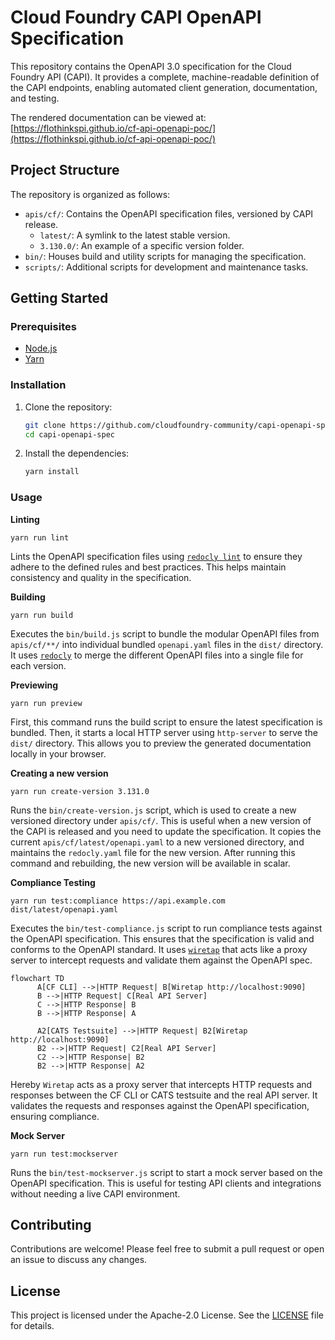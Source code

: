 # Cloud Foundry CAPI OpenAPI Specification

This repository contains the OpenAPI 3.0 specification for the Cloud Foundry API (CAPI). It provides a complete, machine-readable definition of the CAPI endpoints, enabling automated client generation, documentation, and testing.

The rendered documentation can be viewed at: [https://flothinkspi.github.io/cf-api-openapi-poc/](https://flothinkspi.github.io/cf-api-openapi-poc/)

## Project Structure

The repository is organized as follows:

- `apis/cf/`: Contains the OpenAPI specification files, versioned by CAPI release.
  - `latest/`: A symlink to the latest stable version.
  - `3.130.0/`: An example of a specific version folder.
- `bin/`: Houses build and utility scripts for managing the specification.
- `scripts/`: Additional scripts for development and maintenance tasks.

## Getting Started

### Prerequisites

- [Node.js](https://nodejs.org/)
- [Yarn](https://yarnpkg.com/)

### Installation

1. Clone the repository:

   ```bash
   git clone https://github.com/cloudfoundry-community/capi-openapi-spec.git
   cd capi-openapi-spec
   ```

2. Install the dependencies:

   ```bash
   yarn install
   ```

### Usage

**Linting**

`yarn run lint`

Lints the OpenAPI specification files using [`redocly lint`](https://github.com/Redocly/redocly-cli) to ensure they adhere to the defined rules and best practices. This helps maintain consistency and quality in the specification.

**Building**

`yarn run build`

Executes the `bin/build.js` script to bundle the modular OpenAPI files from `apis/cf/**/` into individual bundled `openapi.yaml` files in the `dist/` directory. It uses [`redocly`](https://github.com/Redocly/redocly-cli) to merge the different OpenAPI files into a single file for each version.

**Previewing**

`yarn run preview`

First, this command runs the build script to ensure the latest specification is bundled. Then, it starts a local HTTP server using `http-server` to serve the `dist/` directory. This allows you to preview the generated documentation locally in your browser.

**Creating a new version**

`yarn run create-version 3.131.0`

Runs the `bin/create-version.js` script, which is used to create a new versioned directory under `apis/cf/`. This is useful when a new version of the CAPI is released and you need to update the specification. It copies the current `apis/cf/latest/openapi.yaml` to a new versioned directory, and maintains the `redocly.yaml` file for the new version. After running this command and rebuilding, the new version will be available in scalar.

**Compliance Testing**

`yarn run test:compliance https://api.example.com dist/latest/openapi.yaml`

Executes the `bin/test-compliance.js` script to run compliance tests against the OpenAPI specification. This ensures that the specification is valid and conforms to the OpenAPI standard. It uses [`wiretap`](https://github.com/pb33f/wiretap) that acts like a proxy server to intercept requests and validate them against the OpenAPI spec.

```mermaid
flowchart TD
      A[CF CLI] -->|HTTP Request| B[Wiretap http://localhost:9090]
      B -->|HTTP Request| C[Real API Server]
      C -->|HTTP Response| B
      B -->|HTTP Response| A

      A2[CATS Testsuite] -->|HTTP Request| B2[Wiretap http://localhost:9090]
      B2 -->|HTTP Request| C2[Real API Server]
      C2 -->|HTTP Response| B2
      B2 -->|HTTP Response| A2
```

Hereby `Wiretap` acts as a proxy server that intercepts HTTP requests and responses between the CF CLI or CATS testsuite and the real API server. It validates the requests and responses against the OpenAPI specification, ensuring compliance.

**Mock Server**

`yarn run test:mockserver`

Runs the `bin/test-mockserver.js` script to start a mock server based on the OpenAPI specification. This is useful for testing API clients and integrations without needing a live CAPI environment.

## Contributing

Contributions are welcome! Please feel free to submit a pull request or open an issue to discuss any changes.

## License

This project is licensed under the Apache-2.0 License. See the [LICENSE](LICENSE) file for details.
